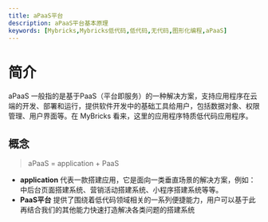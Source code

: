 ```yaml
---
title: aPaaS平台
description: aPaaS平台基本原理
keywords: [Mybricks,Mybricks低代码,低代码,无代码,图形化编程,aPaaS]
---
```


# 简介

aPaaS 一般指的是基于PaaS（平台即服务）的一种解决方案，支持应用程序在云端的开发、部署和运行，提供软件开发中的基础工具给用户，包括数据对象、权限管理、用户界面等。在 MyBricks 看来，这里的应用程序特质低代码应用程序。

## 概念

> aPaaS = application + PaaS

- **application** 代表一款搭建应用，它是面向一类垂直场景的解决方案，例如：中后台页面搭建系统、营销活动搭建系统、小程序搭建系统等等。
- **PaaS平台** 提供了围绕着低代码领域相关的一系列便捷能力，用户可以基于此再结合我们的其他能力快速打造解决各类问题的搭建系统
